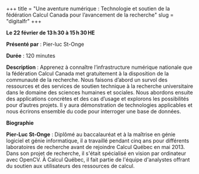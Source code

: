 +++
title = "Une aventure numérique : Technologie et soutien de la fédération Calcul Canada pour l’avancement de la recherche"
slug = "digitalfr"
+++

**Le 22 février de 13 h 30 à 15 h 30 HE**

**Présenté par** : Pier-luc St-Onge

**Durée** : 120 minutes

**Description** : Apprenez à connaître l’infrastructure numérique nationale que la fédération Calcul Canada met gratuitement à la disposition de la communauté de la recherche. Nous faisons d’abord un survol des ressources et des services de soutien technique à la recherche universitaire dans le domaine des sciences humaines et sociales. Nous abordons ensuite des applications concrètes et des cas d’usage et explorons les possibilités pour d’autres projets. Il y aura démonstration de technologies applicables et nous écrirons ensemble du code pour interroger une base de données. 

**Biographie**

**Pier-Luc St-Onge** : Diplômé au baccalauréat et à la maîtrise en génie logiciel et génie informatique, il a travaillé pendant cinq ans pour différents laboratoires de recherche avant de rejoindre Calcul Québec en mai 2013. Dans son projet de recherche, il s'était spécialisé en vision par ordinateur avec OpenCV. À Calcul Québec, il fait partie de l'équipe d'analystes offrant du soutien aux utilisateurs des ressources de calcul.
